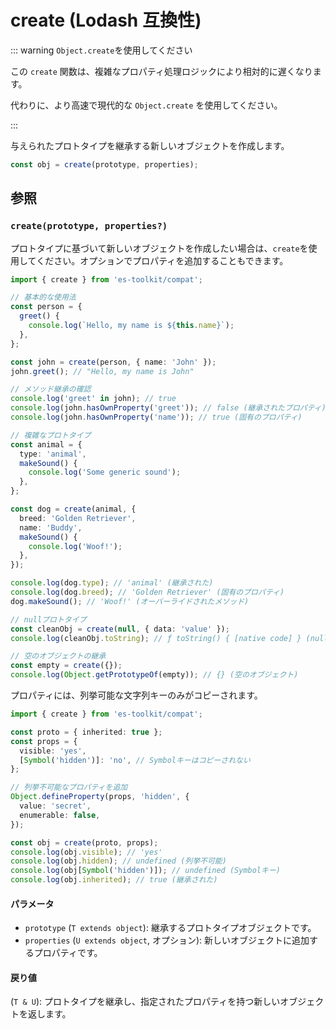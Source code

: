# create (Lodash 互換性)

::: warning `Object.create`を使用してください

この `create` 関数は、複雑なプロパティ処理ロジックにより相対的に遅くなります。

代わりに、より高速で現代的な `Object.create` を使用してください。

:::

与えられたプロトタイプを継承する新しいオブジェクトを作成します。

```typescript
const obj = create(prototype, properties);
```

## 参照

### `create(prototype, properties?)`

プロトタイプに基づいて新しいオブジェクトを作成したい場合は、`create`を使用してください。オプションでプロパティを追加することもできます。

```typescript
import { create } from 'es-toolkit/compat';

// 基本的な使用法
const person = {
  greet() {
    console.log(`Hello, my name is ${this.name}`);
  },
};

const john = create(person, { name: 'John' });
john.greet(); // "Hello, my name is John"

// メソッド継承の確認
console.log('greet' in john); // true
console.log(john.hasOwnProperty('greet')); // false (継承されたプロパティ)
console.log(john.hasOwnProperty('name')); // true (固有のプロパティ)

// 複雑なプロトタイプ
const animal = {
  type: 'animal',
  makeSound() {
    console.log('Some generic sound');
  },
};

const dog = create(animal, {
  breed: 'Golden Retriever',
  name: 'Buddy',
  makeSound() {
    console.log('Woof!');
  },
});

console.log(dog.type); // 'animal' (継承された)
console.log(dog.breed); // 'Golden Retriever' (固有のプロパティ)
dog.makeSound(); // 'Woof!' (オーバーライドされたメソッド)

// nullプロトタイプ
const cleanObj = create(null, { data: 'value' });
console.log(cleanObj.toString); // ƒ toString() { [native code] } (nullは{}と同等)

// 空のオブジェクトの継承
const empty = create({});
console.log(Object.getPrototypeOf(empty)); // {} (空のオブジェクト)
```

プロパティには、列挙可能な文字列キーのみがコピーされます。

```typescript
import { create } from 'es-toolkit/compat';

const proto = { inherited: true };
const props = {
  visible: 'yes',
  [Symbol('hidden')]: 'no', // Symbolキーはコピーされない
};

// 列挙不可能なプロパティを追加
Object.defineProperty(props, 'hidden', {
  value: 'secret',
  enumerable: false,
});

const obj = create(proto, props);
console.log(obj.visible); // 'yes'
console.log(obj.hidden); // undefined (列挙不可能)
console.log(obj[Symbol('hidden')]); // undefined (Symbolキー)
console.log(obj.inherited); // true (継承された)
```

#### パラメータ

- `prototype` (`T extends object`): 継承するプロトタイプオブジェクトです。
- `properties` (`U extends object`, オプション): 新しいオブジェクトに追加するプロパティです。

#### 戻り値

(`T & U`): プロトタイプを継承し、指定されたプロパティを持つ新しいオブジェクトを返します。

